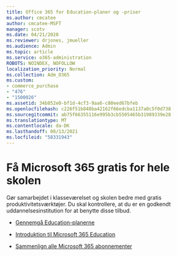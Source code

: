 ```yaml
---
title: Office 365 for Education-planer og -priser
ms.author: cmcatee
author: cmcatee-MSFT
manager: scotv
ms.date: 04/21/2020
ms.reviewer: drjones, jmueller
ms.audience: Admin
ms.topic: article
ms.service: o365-administration
ROBOTS: NOINDEX, NOFOLLOW
localization_priority: Normal
ms.collection: Adm_O365
ms.custom:
- commerce_purchase
- "476"
- "1500026"
ms.assetid: 34b852e0-bf1d-4cf3-9aa6-c80eed67bfeb
ms.openlocfilehash: c226f51b848ba42162f66edcba1137a8c5f0d738
ms.sourcegitcommit: ab75f66355116e995b3cb5505465b31989339e28
ms.translationtype: MT
ms.contentlocale: da-DK
ms.lasthandoff: 08/13/2021
ms.locfileid: "58331943"
---
```

# <a name="get-microsoft-365-free-for-your-entire-school"></a>Få Microsoft 365 gratis for hele skolen

Gør samarbejdet i klasseværelset og skolen bedre med gratis produktivitetsværktøjer. Du skal kontrollere, at du er en godkendt uddannelsesinstitution for at benytte disse tilbud.
  
- [Gennemgå Education-planerne](https://products.office.com/academic/compare-office-365-education-plans)

- [Introduktion til Microsoft 365 Education](https://support.office.com/article/get-started-with-office-365-education-ab02abe5-a1ee-458c-b749-5b44416ccf14?wt.mc_id=o365_portal_mmaven&ui=en-US&rs=en-US&ad=US)

- [Sammenlign alle Microsoft 365 abonnementer](https://products.office.com/business/compare-more-office-365-for-business-plans)